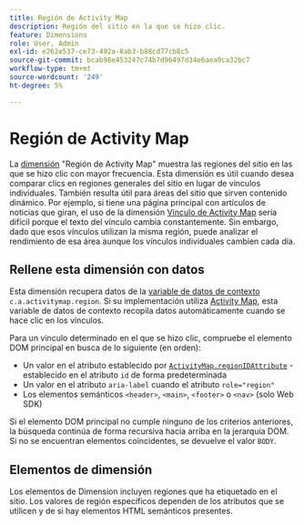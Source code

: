 ```yaml
---
title: Región de Activity Map
description: Región del sitio en la que se hizo clic.
feature: Dimensions
role: User, Admin
exl-id: e262e537-ce73-492a-8ab3-b88cd77cb8c5
source-git-commit: bcab98e453247c74b7d96497d34e6aea9ca32bc7
workflow-type: tm+mt
source-wordcount: '249'
ht-degree: 5%

---
```


# Región de Activity Map

La [dimensión](overview.md) &quot;Región de Activity Map&quot; muestra las regiones del sitio en las que se hizo clic con mayor frecuencia. Esta dimensión es útil cuando desea comparar clics en regiones generales del sitio en lugar de vínculos individuales. También resulta útil para áreas del sitio que sirven contenido dinámico. Por ejemplo, si tiene una página principal con artículos de noticias que giran, el uso de la dimensión [Vínculo de Activity Map](activity-map-link.md) sería difícil porque el texto del vínculo cambia constantemente. Sin embargo, dado que esos vínculos utilizan la misma región, puede analizar el rendimiento de esa área aunque los vínculos individuales cambien cada día.

## Rellene esta dimensión con datos

Esta dimensión recupera datos de la [variable de datos de contexto](/help/implement/vars/page-vars/contextdata.md) `c.a.activitymap.region`. Si su implementación utiliza [Activity Map](/help/analyze/activity-map/overview.md), esta variable de datos de contexto recopila datos automáticamente cuando se hace clic en los vínculos.

Para un vínculo determinado en el que se hizo clic, compruebe el elemento DOM principal en busca de lo siguiente (en orden):

* Un valor en el atributo establecido por [`ActivityMap.regionIDAttribute`](/help/implement/vars/config-vars/activitymap-regionidattribute.md) - establecido en el atributo `id` de forma predeterminada
* Un valor en el atributo `aria-label` cuando el atributo `role="region"`
* Los elementos semánticos `<header>`, `<main>`, `<footer>` o `<nav>` (solo Web SDK)

Si el elemento DOM principal no cumple ninguno de los criterios anteriores, la búsqueda continúa de forma recursiva hacia arriba en la jerarquía DOM. Si no se encuentran elementos coincidentes, se devuelve el valor `BODY`.

## Elementos de dimensión

Los elementos de Dimension incluyen regiones que ha etiquetado en el sitio. Los valores de región específicos dependen de los atributos que se utilicen y de si hay elementos HTML semánticos presentes.

